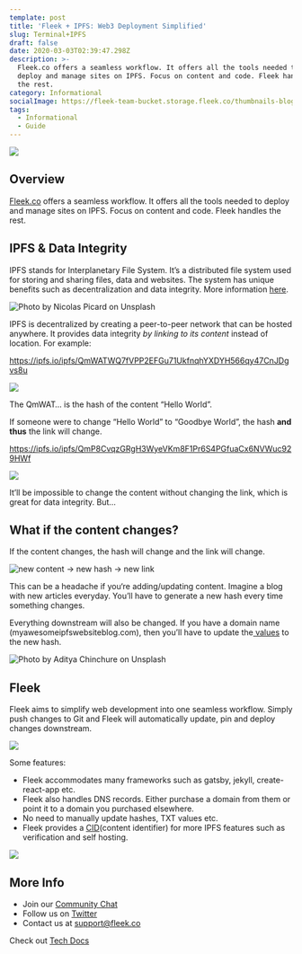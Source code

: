 ```yaml
---
template: post
title: 'Fleek + IPFS: Web3 Deployment Simplified'
slug: Terminal+IPFS
draft: false
date: 2020-03-03T02:39:47.298Z
description: >-
  Fleek.co offers a seamless workflow. It offers all the tools needed to
  deploy and manage sites on IPFS. Focus on content and code. Fleek handles
  the rest.
category: Informational
socialImage: https://fleek-team-bucket.storage.fleek.co/thumbnails-blog/fleek-plus-ipfs.png
tags:
  - Informational
  - Guide
---
```

![](https://fleek-team-bucket.storage.fleek.co/thumbnails-blog/fleek-plus-ipfs.png)

## Overview

[Fleek.co](https://Fleek.co/) offers a seamless workflow. It offers all the tools needed to deploy and manage sites on IPFS. Focus on content and code. Fleek handles the rest.

## IPFS & Data Integrity

IPFS stands for Interplanetary File System. It’s a distributed file system used for storing and sharing files, data and websites. The system has unique benefits such as decentralization and data integrity. More information [here](https://docs.ipfs.io/introduction/overview/).

![Photo by Nicolas Picard on Unsplash](./media/unsplash_1.jpeg)

IPFS is decentralized by creating a peer-to-peer network that can be hosted anywhere. It provides data integrity *by linking to its content* instead of location. For example:

<https://ipfs.io/ipfs/QmWATWQ7fVPP2EFGu71UkfnqhYXDYH566qy47CnJDgvs8u>

![](./media/ipfshashbrowser.png)

The QmWAT… is the hash of the content “Hello World”.

If someone were to change “Hello World” to “Goodbye World”, the hash **and thus** the link will change.

<https://ipfs.io/ipfs/QmP8CvqzGRgH3WyeVKm8F1Pr6S4PGfuaCx6NVWuc929HWf>

![](./media/goodbye_world.png)

It’ll be impossible to change the content without changing the link, which is great for data integrity. But…

## What if the content changes?

If the content changes, the hash will change and the link will change.

![new content -> new hash -> new link](./media/newcontent-newhash.png)

This can be a headache if you‘re adding/updating content. Imagine a blog with new articles everyday. You’ll have to generate a new hash every time something changes.

Everything downstream will also be changed. If you have a domain name (myawesomeipfswebsiteblog.com), then you’ll have to update the[ values](https://medium.com/coinmonks/how-to-host-a-website-on-ipfs-with-dns-82f1f2fe6361) to the new hash.

![Photo by Aditya Chinchure on Unsplash](./media/waterfall.jpeg)

## Fleek

Fleek aims to simplify web development into one seamless workflow. Simply push changes to Git and Fleek will automatically update, pin and deploy changes downstream.

![](./media/terminalsupplychain.png)

Some features:

* Fleek accommodates many frameworks such as gatsby, jekyll, create-react-app etc.
* Fleek also handles DNS records. Either purchase a domain from them or point it to a domain you purchased elsewhere.
* No need to manually update hashes, TXT values etc.
* Fleek provides a [CID](https://docs.ipfs.io/guides/concepts/cid/)(content identifier) for more IPFS features such as verification and self hosting.

![](./media/deploypage.png)

## More Info

* Join our [Community Chat](https://join.slack.com/t/fleek-public/shared_invite/zt-bxna7y1d-PbVdut4rgHt5jM6Zjg9g9A)
* Follow us on [Twitter](https://twitter.com/FleekHQ) 
* Contact us at support@fleek.co 

Check out [Tech Docs](https://docs.fleek.co/)
